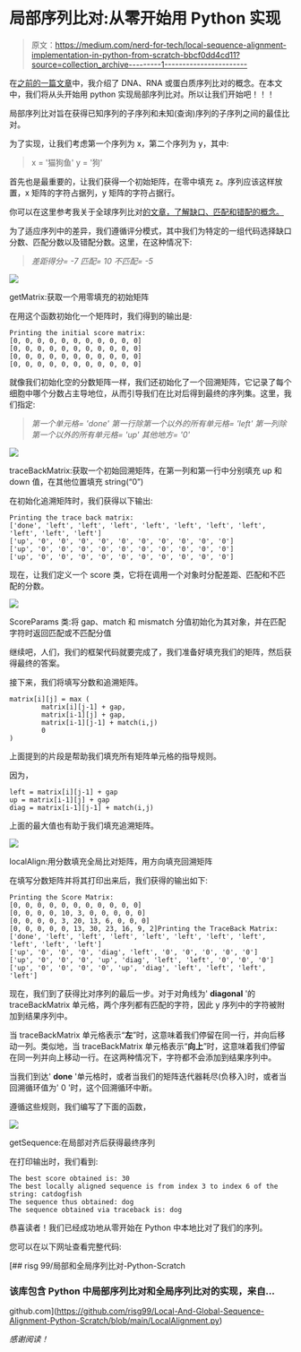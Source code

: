 # 局部序列比对:从零开始用 Python 实现

> 原文：<https://medium.com/nerd-for-tech/local-sequence-alignment-implementation-in-python-from-scratch-bbcf0dd4cd11?source=collection_archive---------1----------------------->

在[之前的一篇文章](https://rishikagupta1999.medium.com/sequence-alignment-of-dna-4224e9d61cfa)中，我介绍了 DNA、RNA 或蛋白质序列比对的概念。在本文中，我们将从头开始用 python 实现局部序列比对。所以让我们开始吧！！！

局部序列比对旨在获得已知序列的子序列和未知(查询)序列的子序列之间的最佳比对。

为了实现，让我们考虑第一个序列为 x，第二个序列为 y，其中:

> x = '猫狗鱼'
> y = '狗'

首先也是最重要的，让我们获得一个初始矩阵，在零中填充 z。序列应该这样放置，x 矩阵的字符占据列，y 矩阵的字符占据行。

你可以在这里参考我关于全球序列比对[的文章，了解缺口、匹配和错配的概念。](https://python.plainenglish.io/global-sequence-alignment-implementation-in-python-from-scratch-5a8a611dbb1e)

为了适应序列中的差异，我们遵循评分模式，其中我们为特定的一组代码选择缺口分数、匹配分数以及错配分数。这里，在这种情况下:

> *差距得分= -7
> 匹配= 10
> 不匹配= -5*

![](img/85c1ec1eb20569458b95292907b201cf.png)

getMatrix:获取一个用零填充的初始矩阵

在用这个函数初始化一个矩阵时，我们得到的输出是:

```
Printing the initial score matrix:
[0, 0, 0, 0, 0, 0, 0, 0, 0, 0, 0]
[0, 0, 0, 0, 0, 0, 0, 0, 0, 0, 0]
[0, 0, 0, 0, 0, 0, 0, 0, 0, 0, 0]
[0, 0, 0, 0, 0, 0, 0, 0, 0, 0, 0]
```

就像我们初始化空的分数矩阵一样，我们还初始化了一个回溯矩阵，它记录了每个细胞中哪个分数占主导地位，从而引导我们在比对后得到最终的序列集。这里，我们指定:

> *第一个单元格= 'done'
> 第一行除第一个以外的所有单元格= 'left'
> 第一列除第一个以外的所有单元格= 'up'
> 其他地方= '0'*

![](img/4ebecbcd7a8a038496751176240a8595.png)

traceBackMatrix:获取一个初始回溯矩阵，在第一列和第一行中分别填充 up 和 down 值，在其他位置填充 string(“0”)

在初始化追溯矩阵时，我们获得以下输出:

```
Printing the trace back matrix:
['done', 'left', 'left', 'left', 'left', 'left', 'left', 'left', 'left', 'left', 'left']
['up', '0', '0', '0', '0', '0', '0', '0', '0', '0', '0']
['up', '0', '0', '0', '0', '0', '0', '0', '0', '0', '0']
['up', '0', '0', '0', '0', '0', '0', '0', '0', '0', '0']
```

现在，让我们定义一个 score 类，它将在调用一个对象时分配差距、匹配和不匹配的分数。

![](img/e7d09c0d3724c94e1c2697bb13deff53.png)

ScoreParams 类:将 gap、match 和 mismatch 分值初始化为其对象，并在匹配字符时返回匹配或不匹配分值

继续吧，人们，我们的框架代码就要完成了，我们准备好填充我们的矩阵，然后获得最终的答案。

接下来，我们将填写分数和追溯矩阵。

```
matrix[i][j] = max (          
        matrix[i][j-1] + gap,
        matrix[i-1][j] + gap,
        matrix[i-1][j-1] + match(i,j)
        0
)
```

上面提到的片段是帮助我们填充所有矩阵单元格的指导规则。

因为，

```
left = matrix[i][j-1] + gap
up = matrix[i-1][j] + gap
diag = matrix[i-1][j-1] + match(i,j)
```

上面的最大值也有助于我们填充追溯矩阵。

![](img/b8a2902f6cf42050304413bde2381404.png)

localAlign:用分数填充全局比对矩阵，用方向填充回溯矩阵

在填写分数矩阵并将其打印出来后，我们获得的输出如下:

```
Printing the Score Matrix:
[0, 0, 0, 0, 0, 0, 0, 0, 0, 0, 0]
[0, 0, 0, 0, 10, 3, 0, 0, 0, 0, 0]
[0, 0, 0, 0, 3, 20, 13, 6, 0, 0, 0]
[0, 0, 0, 0, 0, 13, 30, 23, 16, 9, 2]Printing the TraceBack Matrix:
['done', 'left', 'left', 'left', 'left', 'left', 'left', 'left', 'left', 'left', 'left']
['up', '0', '0', '0', 'diag', 'left', '0', '0', '0', '0', '0']
['up', '0', '0', '0', 'up', 'diag', 'left', 'left', '0', '0', '0']
['up', '0', '0', '0', '0', 'up', 'diag', 'left', 'left', 'left', 'left']
```

现在，我们到了获得比对序列的最后一步。对于对角线为' **diagonal** '的 traceBackMatrix 单元格，两个序列都有匹配的字符，因此 y 序列中的字符被附加到结果序列中。

当 traceBackMatrix 单元格表示“**左**”时，这意味着我们停留在同一行，并向后移动一列。类似地，当 traceBackMatrix 单元格表示“**向上**”时，这意味着我们停留在同一列并向上移动一行。在这两种情况下，字符都不会添加到结果序列中。

当我们到达' **done** '单元格时，或者当我们的矩阵迭代器耗尽(负移入)时，或者当回溯循环值为' 0 '时，这个回溯循环中断。

遵循这些规则，我们编写了下面的函数，

![](img/995b1c8ef375edec1adfbe9d5a2e30c6.png)

getSequence:在局部对齐后获得最终序列

在打印输出时，我们看到:

```
The best score obtained is: 30
The best locally aligned sequence is from index 3 to index 6 of the string: catdogfish
The sequence thus obtained: dog
The sequence obtained via traceback is: dog
```

恭喜读者！我们已经成功地从零开始在 Python 中本地比对了我们的序列。

您可以在以下网址查看完整代码:

[](https://github.com/risg99/Local-And-Global-Sequence-Alignment-Python-Scratch/blob/main/LocalAlignment.py) [## risg 99/局部和全局序列比对-Python-Scratch

### 该库包含 Python 中局部序列比对和全局序列比对的实现，来自…

github.com](https://github.com/risg99/Local-And-Global-Sequence-Alignment-Python-Scratch/blob/main/LocalAlignment.py) 

*感谢阅读！*